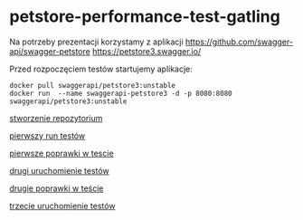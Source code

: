 # petstore-performance-test-gatling

Na potrzeby prezentacji korzystamy z aplikacji
https://github.com/swagger-api/swagger-petstore
https://petstore3.swagger.io/

Przed rozpoczęciem testów startujemy aplikacje:

```shell
docker pull swaggerapi/petstore3:unstable
docker run  --name swaggerapi-petstore3 -d -p 8080:8080 swaggerapi/petstore3:unstable
```

[stworzenie repozytorium](docs/00_create_repo.md)

[pierwszy run testów](docs/01_run_tests.md)

[pierwsze poprawki w tescie](docs/01_fix_tests.md)

[drugi uruchomienie testów](docs/02_run_tests.md)

[drugie poprawki w teście](docs/02_fix_tests.md)

[trzecie uruchomienie testów](docs/03_run_tests.md)